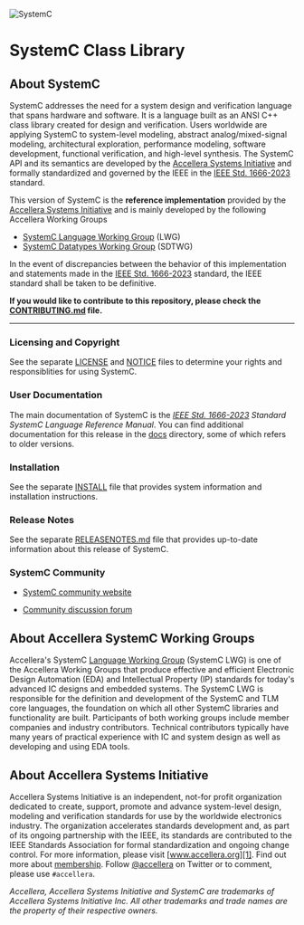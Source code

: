 ![SystemC][logo]
# SystemC Class Library

## About SystemC

  SystemC addresses the need for a system design and verification language that
  spans hardware and software.  It is a language built as an ANSI C++ class
  library created for design and verification.  Users worldwide are applying
  SystemC to system-level modeling, abstract analog/mixed-signal modeling,
  architectural exploration, performance modeling, software development,
  functional verification, and high-level synthesis.  The SystemC API and
  its semantics are developed by the [Accellera Systems Initiative][1] and
  formally standardized and governed by the IEEE in the
  [IEEE Std. 1666-2023][2] standard.

  This version of SystemC is the **reference implementation** provided by
  the [Accellera Systems Initiative][1] and is mainly developed by the following
  Accellera Working Groups

  * [SystemC Language Working Group][3] (LWG)
  * [SystemC Datatypes Working Group][4] (SDTWG)

  In the event of discrepancies between the behavior of this implementation and
  statements made in the [IEEE Std. 1666-2023][2] standard, the IEEE standard
  shall be taken to be definitive.

  **If you would like to contribute to this repository,
    please check the [CONTRIBUTING.md](CONTRIBUTING.md) file.**

---

### Licensing and Copyright

  See the separate [LICENSE](LICENSE) and [NOTICE](NOTICE) files to determine
  your rights and responsiblities for using SystemC.

### User Documentation

  The main documentation of SystemC is the _[IEEE Std. 1666-2023][2]
  Standard SystemC Language Reference Manual_.
  You can find additional documentation for this release in the
  [docs](docs) directory, some of which refers to older versions.

### Installation

  See the separate [INSTALL](INSTALL.md) file that provides system
  information and installation instructions.

### Release Notes

  See the separate [RELEASENOTES.md](RELEASENOTES.md) file that provides
  up-to-date information about this release of SystemC.

### SystemC Community

  * [SystemC community website](https://systemc.org/)

  * [Community discussion forum](https://forums.accellera.org/forum/9-systemc/)


## About Accellera SystemC Working Groups

  Accellera's SystemC [Language Working Group][3] (SystemC LWG) is one of the
  Accellera Working Groups that produce effective and efficient Electronic
  Design Automation (EDA) and Intellectual Property (IP) standards for today's
  advanced IC designs and embedded systems.  The SystemC LWG is responsible for
  the definition and development of the SystemC and TLM core languages, the
  foundation on which all other SystemC libraries and functionality are built.
  Participants of both working groups include member companies and industry
  contributors.  Technical contributors typically have many years of practical
  experience with IC and system design as well as developing and using EDA
  tools.

## About Accellera Systems Initiative

  Accellera Systems Initiative is an independent, not-for profit organization
  dedicated to create, support, promote and advance system-level design,
  modeling and verification standards for use by the worldwide electronics
  industry.  The organization accelerates standards development and, as part of
  its ongoing partnership with the IEEE, its standards are contributed to the
  IEEE Standards Association for formal standardization and ongoing change
  control.  For more information, please visit [www.accellera.org][1].  Find out
  more about [membership][5].  Follow [@accellera][6] on Twitter or to comment,
  please use `#accellera`.  

_Accellera, Accellera Systems Initiative and SystemC are trademarks of
 Accellera Systems Initiative Inc.  All other trademarks and trade names
 are the property of their respective owners._

[1]: https://accellera.org
[2]: https://ieeexplore.ieee.org/document/10246125
[3]: https://accellera.org/activities/working-groups/systemc-language
[4]: https://accellera.org/activities/working-groups/systemc-language/systemc-datatypes
[5]: https://accellera.org/about/join/
[6]: https://twitter.com/accellera
[logo]: https://www.accellera.org/images/about/policies/logos/logo_systemc.gif
